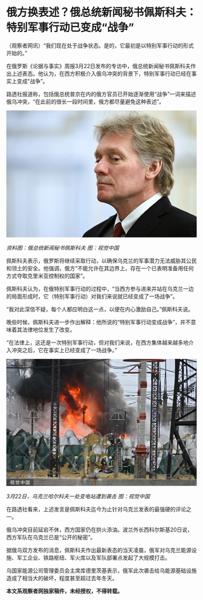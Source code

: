 # 俄方换表述？俄总统新闻秘书佩斯科夫：特别军事行动已变成“战争”

（观察者网讯）“我们现在处于战争状态。是的，它最初是以特别军事行动的形式开始的。”

在俄罗斯《论据与事实》周报3月22日发布的专访中，俄总统新闻秘书佩斯科夫作出上述表态。他认为，在西方积极介入俄乌冲突的背景下，特别军事行动已经在事实上变成“战争”。

路透社报道称，包括俄总统普京在内的俄方官员已开始逐渐使用“战争”一词来描述俄乌冲突，“在此前的很长一段时间里，俄方都尽量避免这种表述”。

![061bc1bd1d2ae2e257f680320d997bc4.jpg](https://raw.githubusercontent.com/qqhsx/qqnews_image/main/2024/03/22/俄方换表述？俄总统新闻秘书佩斯科夫：特别军事行动已变成“战争”/061bc1bd1d2ae2e257f680320d997bc4.jpg)

_资料图：俄总统新闻秘书佩斯科夫 图：视觉中国_

佩斯科夫表示，俄罗斯将继续采取行动，以确保乌克兰的军事潜力无法威胁其公民和领土的安全。他强调，俄方“不能允许在其边界上，存在一个已表明准备用任何方式夺取克里米亚控制权的国家”。

佩斯科夫认为，在俄特别军事行动的过程中，“当西方参与进来并站在乌克兰一边的局面形成时，它（特别军事行动）对我们来说就已经变成了一场战争”。

“我对此深信不疑，每个人都应明白这一点，以便在内心激励自己。”佩斯科夫说。

晚些时候，佩斯科夫进一步作出解释：他所说的“特别军事行动变成战争”，并不意味着其法律地位发生了改变。

“在法律上，这还是一次特别军事行动，但对我们来说，在西方集体越来越多地介入冲突之后，它在事实上已经变成了一场战争。”

![021574e56eecb3cb9e25f5bdf9788529.jpg](https://raw.githubusercontent.com/qqhsx/qqnews_image/main/2024/03/22/俄方换表述？俄总统新闻秘书佩斯科夫：特别军事行动已变成“战争”/021574e56eecb3cb9e25f5bdf9788529.jpg)

_3月22日，乌克兰哈尔科夫一处变电站遭到袭击 图：视觉中国_

在路透社看来，上述发言是佩斯科夫迄今为止针对乌克兰发表的最强硬的评论之一。

俄乌冲突目前延宕不休，西方国家仍在拱火添油。波兰外长西科尔斯基20日说，西方军队在乌克兰已是“公开的秘密”。

据俄乌双方发布的消息，佩斯科夫作出最新表态的当天凌晨，俄军对乌克兰能源设施、军工企业、铁路枢纽、军火库以及军队部署点发起了大规模打击。

乌国家能源公司管理委员会主席库德里茨基表示，俄军此次袭击给乌能源基础设施造成了相当大的破坏，程度甚至超过去年冬天。

**本文系观察者网独家稿件，未经授权，不得转载。**

